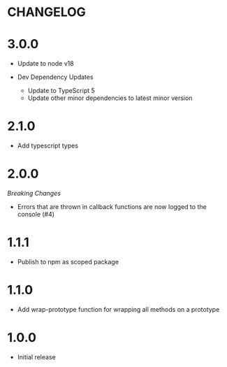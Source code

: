 # CHANGELOG

# 3.0.0

- Update to node v18

- Dev Dependency Updates
  - Update to TypeScript 5
  - Update other minor dependencies to latest minor version

# 2.1.0

- Add typescript types

# 2.0.0

_Breaking Changes_

- Errors that are thrown in callback functions are now logged to the console (#4)

# 1.1.1

- Publish to npm as scoped package

# 1.1.0

- Add wrap-prototype function for wrapping all methods on a prototype

# 1.0.0

- Initial release
